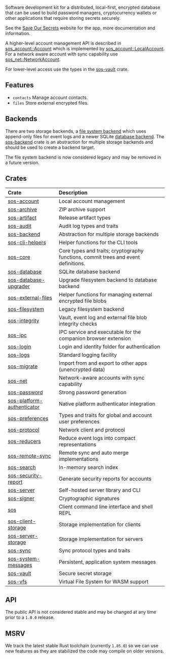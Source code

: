 Software development kit for a distributed, local-first, encrypted database that can be used to build password managers, cryptocurrency wallets or other applications that require storing secrets securely.

See the [Save Our Secrets](https://saveoursecrets.com) website for the app, more documentation and information.

A higher-level account management API is described in [sos_account::Account](https://docs.rs/sos-account/latest/sos_account/trait.Account.html) which is implemented by [sos_account::LocalAccount](https://docs.rs/sos-account/latest/sos_account/struct.LocalAccount.html). For a network aware account with sync capability use [sos_net::NetworkAccount](https://docs.rs/sos-net/latest/sos_net/struct.NetworkAccount.html).

For lower-level access use the types in the [sos-vault](https://docs.rs/sos-vault/latest/sos_vault/) crate.

## Features

* `contacts` Manage account contacts.
* `files` Store external encrypted files.

## Backends

There are two storage backends, a [file system backend](https://docs.rs/sos-filesystem/latest/sos_filesystem/) which uses append-only files for event logs and a newer SQLite [database backend](https://docs.rs/sos-database/latest/sos_database/). The [sos-backend](https://docs.rs/sos-backend/latest/sos_backend/) crate is an abstraction for multiple storage backends and should be used to create a backend target.

The file system backend is now considered legacy and may be removed in a future version.

## Crates

| Crate                                                                                                         | Description     |
|:------------------                                                                                            |:------------|
| [sos-account](https://docs.rs/sos-account/latest/sos_account/)                                                | Local account management |
| [sos-archive](https://docs.rs/sos-archive/latest/sos_archive/)                                                | ZIP archive support |
| [sos-artifact](https://docs.rs/sos-artifact/latest/sos_artifact/)                                             | Release artifact types |
| [sos-audit](https://docs.rs/sos-audit/latest/sos_audit/)                                                      | Audit log types and traits |
| [sos-backend](https://docs.rs/sos-backend/latest/sos_backend/)                                                | Abstraction for multiple storage backends |
| [sos-cli-helpers](https://docs.rs/sos-cli-helpers/latest/sos_cli-helpers/)                                    | Helper functions for the CLI tools |
| [sos-core](https://docs.rs/sos-core/latest/sos_core/)                                                         | Core types and traits; cryptography functions, commit trees and event definitions. |
| [sos-database](https://docs.rs/sos-database/latest/sos_database/)                                             | SQLite database backend |
| [sos-database-upgrader](https://docs.rs/sos-database-upgrader/latest/sos_database_upgrader/)                  | Upgrade filesystem backend to database backend |
| [sos-external-files](https://docs.rs/sos-external-files/latest/sos_external_files/)                           | Helper functions for managing external encrypted file blobs |
| [sos-filesystem](https://docs.rs/sos-filesystem/latest/sos_filesystem/)                                       | Legacy filesystem backend |
| [sos-integrity](https://docs.rs/sos-integrity/latest/sos_integrity/)                                          | Vault, event log and external file blob integrity checks |
| [sos-ipc](https://docs.rs/sos-ipc/latest/sos_ipc/)                                                            | IPC service and executable for the companion browser extension |
| [sos-login](https://docs.rs/sos-login/latest/sos_login/)                                                      | Login and identity folder for authentication |
| [sos-logs](https://docs.rs/sos-logs/latest/sos_logs/)                                                         | Standard logging facility |
| [sos-migrate](https://docs.rs/sos-migrate/latest/sos_migrate/)                                                | Import from and export to other apps (unencrypted data) |
| [sos-net](https://docs.rs/sos-net/latest/sos_net/)                                                            | Network-aware accounts with sync capability |
| [sos-password](https://docs.rs/sos-password/latest/sos_password/)                                             | Strong password generation |
| [sos-platform-authenticator](https://docs.rs/sos-platform-authenticator/latest/sos_platform_authenticator/)   | Native platform authenticator integration |
| [sos-preferences](https://docs.rs/sos-preferences/latest/sos_preferences/)                                    | Types and traits for global and account user preferences |
| [sos-protocol](https://docs.rs/sos-protocol/latest/sos_protocol/)                                             | Network client and protocol |
| [sos-reducers](https://docs.rs/sos-reducers/latest/sos_reducers/)                                             | Reduce event logs into compact representations |
| [sos-remote-sync](https://docs.rs/sos-remote-sync/latest/sos_remote_sync/)                                    | Remote sync and auto merge implementations |
| [sos-search](https://docs.rs/sos-search/latest/sos_search/)                                                   | In-memory search index |
| [sos-security-report](https://docs.rs/sos-security-report/latest/sos_security_report/)                        | Generate security reports for accounts |
| [sos-server](https://docs.rs/sos-server/latest/sos_server/)                                                   | Self-hosted server library and CLI |
| [sos-signer](https://docs.rs/sos-signer/latest/sos_signer/)                                                   | Cryptographic signatures |
| [sos](https://docs.rs/sos/latest/sos/)                                                                        | Client command line interface and shell REPL |
| [sos-client-storage](https://docs.rs/sos-client-storage/latest/sos_client_storage/)                           | Storage implementation for clients |
| [sos-server-storage](https://docs.rs/sos-server-storage/latest/sos_server_storage/)                           | Storage implementation for servers |
| [sos-sync](https://docs.rs/sos-sync/latest/sos_sync/)                                                         | Sync protocol types and traits |
| [sos-system-messages](https://docs.rs/sos-system-messages/latest/sos_system_messages/)                        | Persistent, application system messages |
| [sos-vault](https://docs.rs/sos-vault/latest/sos_vault/)                                                      | Secure secret storage |
| [sos-vfs](https://docs.rs/sos-vfs/latest/sos_vfs/)                                                            | Virtual File System for WASM support |

## API

The public API is not considered stable and may be changed at any time prior to a `1.0.0` release.

## MSRV

We track the latest stable Rust toolchain (currently `1.85.0`) so we can use new features as they are stabilized the code may compile on older versions.
